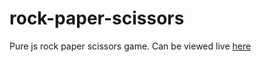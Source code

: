 # rock-paper-scissors
Pure js rock paper scissors game.
Can be viewed live <a href="https://rock-paper-scissors-noliver.netlify.app/" target="_blank">here</a>

